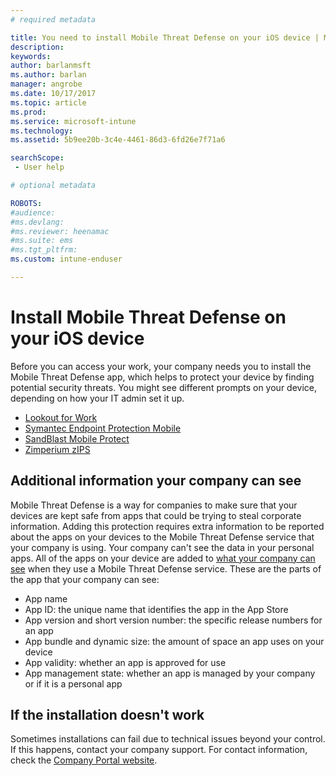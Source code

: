 ```yaml
---
# required metadata

title: You need to install Mobile Threat Defense on your iOS device | Microsoft Docs
description:
keywords:
author: barlanmsft
ms.author: barlan
manager: angrobe
ms.date: 10/17/2017
ms.topic: article
ms.prod:
ms.service: microsoft-intune
ms.technology:
ms.assetid: 5b9ee20b-3c4e-4461-86d3-6fd26e7f71a6

searchScope:
 - User help

# optional metadata

ROBOTS:  
#audience:
#ms.devlang:
#ms.reviewer: heenamac
#ms.suite: ems
#ms.tgt_pltfrm:
ms.custom: intune-enduser

---
```


# Install Mobile Threat Defense on your iOS device


Before you can access your work, your company needs you to install the Mobile Threat Defense app, which helps to protect your device by finding potential security threats. You might see different prompts on your device, depending on how your IT admin set it up.


* [Lookout for Work](you-are-prompted-to-install-lookout-for-work-ios.md)
* [Symantec Endpoint Protection Mobile](you-are-prompted-to-install-skycure-ios.md)
* [SandBlast Mobile Protect](you-are-prompted-to-install-sandblast-ios.md)
* [Zimperium zIPS](you-are-prompted-to-install-zips-ios.md)

## Additional information your company can see

Mobile Threat Defense is a way for companies to make sure that your devices are kept safe from apps that could be trying to steal corporate information. Adding this protection requires extra information to be reported about the apps on your devices to the Mobile Threat Defense service that your company is using. Your company can't see the data in your personal apps. All of the apps on your device are added to [what your company can see](what-info-can-your-company-see-when-you-enroll-your-device-in-intune.md) when they use a Mobile Threat Defense service. These are the parts of the app that your company can see:

*	App name
* App ID: the unique name that identifies the app in the App Store
*	App version and short version number: the specific release numbers for an app
* App bundle and dynamic size: the amount of space an app uses on your device
* App validity: whether an app is approved for use
*	App management state: whether an app is managed by your company or if it is a personal app

## If the installation doesn't work

Sometimes installations can fail due to technical issues beyond your control. If this happens, contact your company support. For contact information, check the [Company Portal website](https://portal.manage.microsoft.com#HelpDeskDialog).
